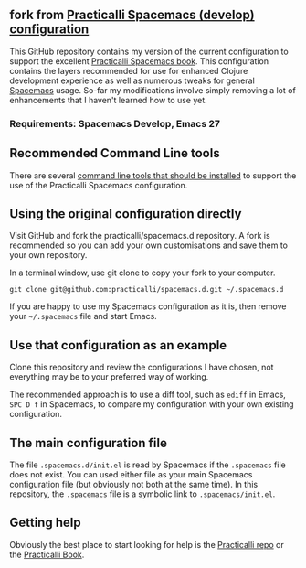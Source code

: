 ## fork from [Practicalli Spacemacs (develop) configuration](https://github.com/practicalli/spacemacs.d)
This GitHub repository contains my version of the current configuration to support the excellent [Practicalli Spacemacs book](https://practicalli.github.io/spacemacs).  This configuration contains the layers recommended for use for enhanced Clojure development experience as well as numerous tweaks for general [Spacemacs](https://github.com/syl20bnr/spacemacs/) usage. So-far my modifications involve simply removing a lot of enhancements that I haven't learned how to use yet.

### Requirements: Spacemacs Develop, Emacs 27 

## Recommended Command Line tools
There are several [command line tools that should be installed](https://practicalli.github.io/spacemacs/before-you-start/recommended-command-line-tools.html) to support the use of the Practicalli Spacemacs configuration.

## Using the original configuration directly
Visit GitHub and fork the practicalli/spacemacs.d repository.  A fork is recommended so you can add your own customisations and save them to your own repository.

In a terminal window, use git clone to copy your fork to your computer.

```git clone git@github.com:practicalli/spacemacs.d.git ~/.spacemacs.d```

If you are happy to use my Spacemacs configuration as it is, then remove your `~/.spacemacs` file and start Emacs.

## Use that configuration as an example
Clone this repository and review the configurations I have chosen, not everything may be to your preferred way of working.

The recommended approach is to use a diff tool, such as `ediff` in Emacs, `SPC D f` in Spacemacs, to compare my configuration with your own existing configuration.

## The main configuration file
The file `.spacemacs.d/init.el` is read by Spacemacs if the `.spacemacs` file does not exist.  You can used either file as your main Spacemacs configuration file (but obviously not both at the same time).  In this repository, the `.spacemacs` file is a symbolic link to `.spacemacs/init.el`.

## Getting help
Obviously the best place to start looking for help is the [Practicalli repo](https://github.com/practicalli/spacemacs.d) or the [Practicalli Book](https://practicalli.github.io/spacemacs).

